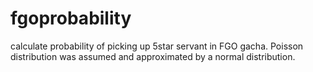 # fgoprobability
calculate probability of picking up 5star servant in FGO gacha.
Poisson distribution was assumed and approximated by a normal distribution.
